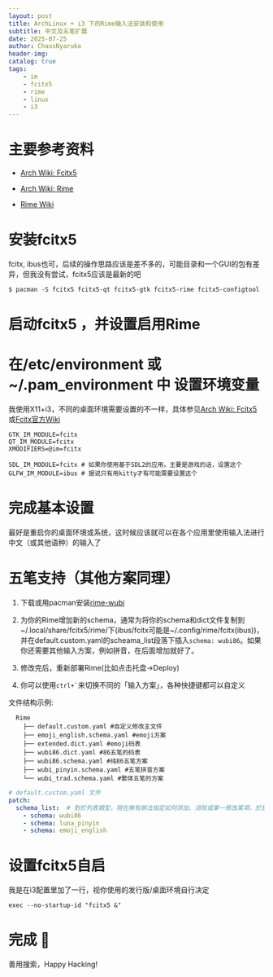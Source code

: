 ```yaml
---
layout: post
title: ArchLinux + i3 下的Rime输入法安装和使用 
subtitle: 中文及五笔扩展 
date: 2025-07-25
author: ChaosNyaruko
header-img: 
catalog: true
tags:
    - im
    - fcitx5
    - rime
    - linux
    - i3
---
```


# 主要参考资料
- [Arch Wiki: Fcitx5](https://wiki.archlinux.org/title/Fcitx5)

- [Arch Wiki: Rime](https://wiki.archlinux.org/title/Rime)

- [Rime Wiki](https://github.com/rime/home/wiki)

# 安装fcitx5 

fcitx, ibus也可，后续的操作思路应该是差不多的，可能目录和一个GUI的包有差异，但我没有尝试，fcitx5应该是最新的吧

```console
$ pacman -S fcitx5 fcitx5-qt fcitx5-gtk fcitx5-rime fcitx5-configtool
```
# 启动fcitx5 ，并设置启用Rime

# 在/etc/environment 或 ~/.pam_environment 中 设置环境变量

我使用X11+i3，不同的桌面环境需要设置的不一样，具体参见[Arch Wiki: Fcitx5](https://wiki.archlinux.org/title/Fcitx5)
或[Fcitx官方Wiki](https://fcitx-im.org/wiki/Setup_Fcitx_5/zh-cn)

```
GTK_IM_MODULE=fcitx
QT_IM_MODULE=fcitx
XMODIFIERS=@im=fcitx

SDL_IM_MODULE=fcitx # 如果你使用基于SDL2的应用，主要是游戏的话，设置这个
GLFW_IM_MODULE=ibus # 据说只有用kitty才有可能需要设置这个
```
# 完成基本设置
最好是重启你的桌面环境或系统，这时候应该就可以在各个应用里使用输入法进行中文（或其他语种）的输入了

# 五笔支持（其他方案同理）
  1. 下载或用pacman安装[rime-wubi](https://github.com/rime/rime-wubi)

  2. 为你的Rime增加新的schema，通常为将你的schema和dict文件复制到~/.local/share/fcitx5/rime/下(ibus/fcitx可能是~/.config/rime/fcitx(ibus))，并在default.custom.yaml的scheama_list段落下插入`schema: wubi86`。如果你还需要其他输入方案，例如拼音，在后面增加就好了。
  3. 修改完后，重新部署Rime(比如点击托盘->Deploy)
  4. 你可以使用`` ctrl+` ``来切换不同的「输入方案」，各种快捷键都可以自定义

  文件结构示例:

```
  Rime
    ├── default.custom.yaml #自定义修改主文件
    ├── emoji_english.schema.yaml #emoji方案
    ├── extended.dict.yaml #emoji码表
    ├── wubi86.dict.yaml #86五笔的码表
    ├── wubi86.schema.yaml #纯86五笔方案
    ├── wubi_pinyin.schema.yaml #五笔拼音方案
    └── wubi_trad.schema.yaml #繁体五笔的方案
```

```yaml
# default.custom.yaml 文件
patch:
  schema_list:  # 對於列表類型，現在無有辦法指定如何添加、消除或單一修改某項，於是要在定製檔中將整個列表替換！
    - schema: wubi86
    - schema: luna_pinyin
    - schema: emoji_english
```


# 设置fcitx5自启

我是在i3配置里加了一行，视你使用的发行版/桌面环境自行决定
```
exec --no-startup-id "fcitx5 &"
```
# 完成 🎉
善用搜索，Happy Hacking!
